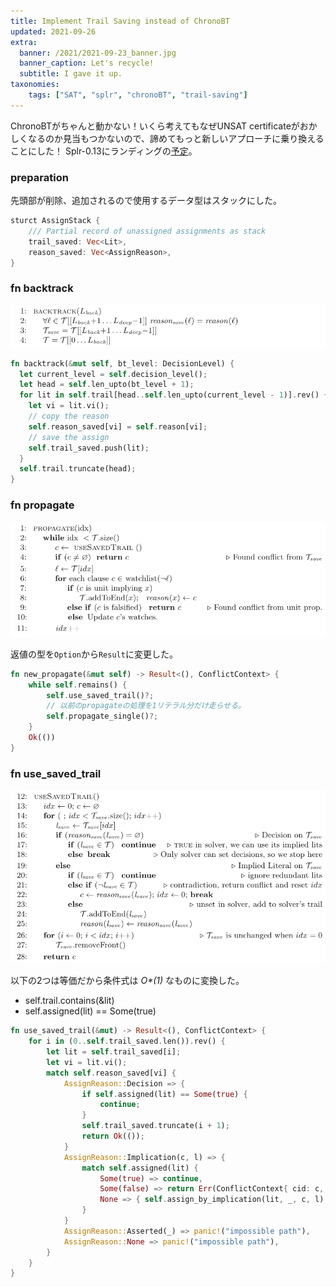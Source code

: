 ```yaml
---
title: Implement Trail Saving instead of ChronoBT
updated: 2021-09-26
extra:
  banner: /2021/2021-09-23_banner.jpg
  banner_caption: Let's recycle!
  subtitle: I gave it up.
taxonomies:
    tags: ["SAT", "splr", "chronoBT", "trail-saving"]
---
```

ChronoBTがちゃんと動かない！いくら考えてもなぜUNSAT certificateがおかしくなるのか見当もつかないので、諦めてもっと新しいアプローチに乗り換えることにした！
Splr-0.13にランディングの[予定](https://github.com/shnarazk/splr/pull/144)。

### preparation

先頭部が削除、追加されるので使用するデータ型はスタックにした。

```rust
sturct AssignStack {
    /// Partial record of unassigned assignments as stack
    trail_saved: Vec<Lit>,
    reason_saved: Vec<AssignReason>,
}
```

### fn backtrack

![](/2021/2021-09-23_Backtrack.png)

```rust
fn backtrack(&mut self, bt_level: DecisionLevel) {
  let current_level = self.decision_level();
  let head = self.len_upto(bt_level + 1);
  for lit in self.trail[head..self.len_upto(current_level - 1)].rev() {
    let vi = lit.vi();
    // copy the reason
    self.reason_saved[vi] = self.reason[vi];
    // save the assign
    self.trail_saved.push(lit);
  }
  self.trail.truncate(head);
}
```

### fn propagate

![](/2021/2021-09-23_Propagate.png)

返値の型を`Option`から`Result`に変更した。

```rust
fn new_propagate(&mut self) -> Result<(), ConflictContext> {
    while self.remains() {
        self.use_saved_trail()?;
        // 以前のpropagateの処理を1リテラル分だけ走らせる。
        self.propagate_single()?;
    }
    Ok(())
}
```
### fn use_saved_trail

![](/2021/2021-09-23_UseSavedTrail.png)

以下の2つは等価だから条件式は <i>O*(1)</i> なものに変換した。
- self.trail.contains(&lit)
- self.assigned(lit) == Some(true)

```rust
fn use_saved_trail(&mut) -> Result<(), ConflictContext> {
    for i in (0..self.trail_saved.len()).rev() {
        let lit = self.trail_saved[i];
        let vi = lit.vi();
        match self.reason_saved[vi] {
            AssignReason::Decision => {
                if self.assigned(lit) == Some(true) {
                    continue;
                }
                self.trail_saved.truncate(i + 1);
                return Ok(());
            }
            AssignReason::Implication(c, l) => {
                match self.assigned(lit) {
                    Some(true) => continue,
                    Some(false) => return Err(ConflictContext{ cid: c, link: l}),
                    None => { self.assign_by_implication(lit, _, c, l) }
                }
            }
            AssignReason::Asserted(_) => panic!("impossible path"),
            AssignReason::None => panic!("impossible path"),
        }
    }
}
```
